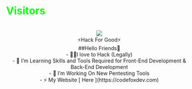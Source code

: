 <p align="center"> 
<h1 style="color:#00ff00">Visitors</h1><p align="center"><br />
<img src="https://camo.githubusercontent.com/49199c3c594c526f193a5049b8e41256ea81cd86e652a71ed4061722beed576b/68747470733a2f2f70726f66696c652d636f756e7465722e676c697463682e6d652f78456c6b6f6d792f636f756e742e737667"/><br />
 ⚡Hack For Good⚡<br />
 ##Hello Friends🥷<br />
- 🧑‍💻I love to Hack (Legally)<br />
- 🌱 I’m Learning Skills and Tools Required for Front-End Development & Back-End Development<br />
- 🔭 I’m Working On New Pentesting Tools<br />
- ⚡ My Website [ Here ](https://codefoxdev.com)

